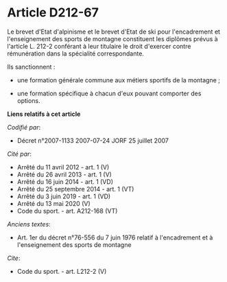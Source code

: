 # Article D212-67

Le brevet d'Etat d'alpinisme et le brevet d'Etat de ski pour l'encadrement et l'enseignement des sports de montagne
constituent les diplômes prévus à l'article L. 212-2 conférant à leur titulaire le droit d'exercer contre rémunération dans
la spécialité correspondante. 

Ils sanctionnent :

- une formation générale commune aux métiers sportifs de la montagne ;

- une formation spécifique à chacun d'eux pouvant comporter des options.

**Liens relatifs à cet article**

_Codifié par_:

  - Décret n°2007-1133 2007-07-24 JORF 25 juillet 2007

_Cité par_:

  - Arrêté du 11 avril 2012 - art. 1 (V)
  - Arrêté du 26 avril 2013 - art. 1 (V)
  - Arrêté du 16 juin 2014 - art. 1 (VD)
  - Arrêté du 25 septembre 2014 - art. 1 (VT)
  - Arrêté du 3 juin 2019 - art. 1 (VD)
  - Arrêté du 13 mai 2020 (V)
  - Code du sport. - art. A212-168 (VT)

_Anciens textes_:

  - Art. 1er du décret n°76-556 du 7 juin 1976 relatif à l'encadrement et à l'enseignement des sports de montagne

_Cite_:

  - Code du sport. - art. L212-2 (V)
